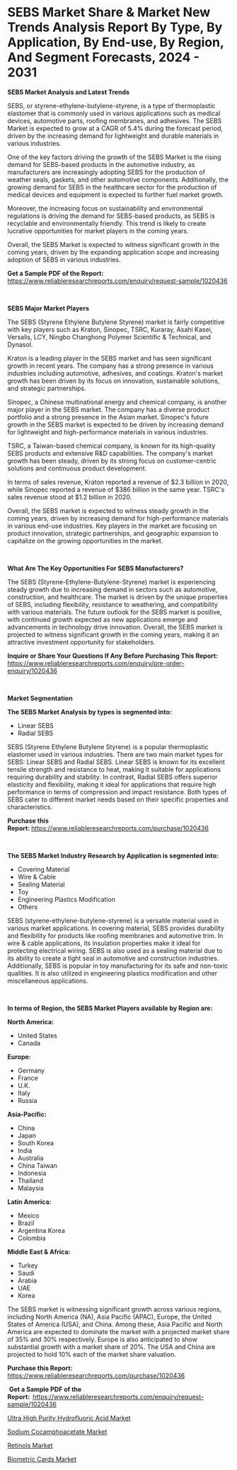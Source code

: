 <p><h1>SEBS Market Share & Market New Trends Analysis Report By Type, By Application, By End-use, By Region, And Segment Forecasts, 2024 - 2031</h1></p><p><strong>SEBS Market Analysis and Latest Trends</strong></p>
<p><p>SEBS, or styrene-ethylene-butylene-styrene, is a type of thermoplastic elastomer that is commonly used in various applications such as medical devices, automotive parts, roofing membranes, and adhesives. The SEBS Market is expected to grow at a CAGR of 5.4% during the forecast period, driven by the increasing demand for lightweight and durable materials in various industries.</p><p>One of the key factors driving the growth of the SEBS Market is the rising demand for SEBS-based products in the automotive industry, as manufacturers are increasingly adopting SEBS for the production of weather seals, gaskets, and other automotive components. Additionally, the growing demand for SEBS in the healthcare sector for the production of medical devices and equipment is expected to further fuel market growth.</p><p>Moreover, the increasing focus on sustainability and environmental regulations is driving the demand for SEBS-based products, as SEBS is recyclable and environmentally friendly. This trend is likely to create lucrative opportunities for market players in the coming years.</p><p>Overall, the SEBS Market is expected to witness significant growth in the coming years, driven by the expanding application scope and increasing adoption of SEBS in various industries.</p></p>
<p><strong>Get a Sample PDF of the Report:&nbsp;</strong> <a href="https://www.reliableresearchreports.com/enquiry/request-sample/1020436">https://www.reliableresearchreports.com/enquiry/request-sample/1020436</a></p>
<p>&nbsp;</p>
<p><strong>SEBS Major Market Players</strong></p>
<p><p>The SEBS (Styrene Ethylene Butylene Styrene) market is fairly competitive with key players such as Kraton, Sinopec, TSRC, Kuraray, Asahi Kasei, Versalis, LCY, Ningbo Changhong Polymer Scientific & Technical, and Dynasol. </p><p>Kraton is a leading player in the SEBS market and has seen significant growth in recent years. The company has a strong presence in various industries including automotive, adhesives, and coatings. Kraton's market growth has been driven by its focus on innovation, sustainable solutions, and strategic partnerships.</p><p>Sinopec, a Chinese multinational energy and chemical company, is another major player in the SEBS market. The company has a diverse product portfolio and a strong presence in the Asian market. Sinopec's future growth in the SEBS market is expected to be driven by increasing demand for lightweight and high-performance materials in various industries.</p><p>TSRC, a Taiwan-based chemical company, is known for its high-quality SEBS products and extensive R&D capabilities. The company's market growth has been steady, driven by its strong focus on customer-centric solutions and continuous product development.</p><p>In terms of sales revenue, Kraton reported a revenue of $2.3 billion in 2020, while Sinopec reported a revenue of $386 billion in the same year. TSRC's sales revenue stood at $1.2 billion in 2020.</p><p>Overall, the SEBS market is expected to witness steady growth in the coming years, driven by increasing demand for high-performance materials in various end-use industries. Key players in the market are focusing on product innovation, strategic partnerships, and geographic expansion to capitalize on the growing opportunities in the market.</p></p>
<p>&nbsp;</p>
<p><strong>What Are The Key Opportunities For SEBS Manufacturers?</strong></p>
<p><p>The SEBS (Styrene-Ethylene-Butylene-Styrene) market is experiencing steady growth due to increasing demand in sectors such as automotive, construction, and healthcare. The market is driven by the unique properties of SEBS, including flexibility, resistance to weathering, and compatibility with various materials. The future outlook for the SEBS market is positive, with continued growth expected as new applications emerge and advancements in technology drive innovation. Overall, the SEBS market is projected to witness significant growth in the coming years, making it an attractive investment opportunity for stakeholders.</p></p>
<p><strong>Inquire or Share Your Questions If Any Before Purchasing This Report:</strong> <a href="https://www.reliableresearchreports.com/enquiry/pre-order-enquiry/1020436">https://www.reliableresearchreports.com/enquiry/pre-order-enquiry/1020436</a></p>
<p>&nbsp;</p>
<p><strong>Market Segmentation</strong></p>
<p><strong>The SEBS Market Analysis by types is segmented into:</strong></p>
<p><ul><li>Linear SEBS</li><li>Radial SEBS</li></ul></p>
<p><p>SEBS (Styrene Ethylene Butylene Styrene) is a popular thermoplastic elastomer used in various industries. There are two main market types for SEBS: Linear SEBS and Radial SEBS. Linear SEBS is known for its excellent tensile strength and resistance to heat, making it suitable for applications requiring durability and stability. In contrast, Radial SEBS offers superior elasticity and flexibility, making it ideal for applications that require high performance in terms of compression and impact resistance. Both types of SEBS cater to different market needs based on their specific properties and characteristics.</p></p>
<p><strong>Purchase this Report:&nbsp;</strong><a href="https://www.reliableresearchreports.com/purchase/1020436">https://www.reliableresearchreports.com/purchase/1020436</a></p>
<p>&nbsp;</p>
<p><strong>The SEBS Market Industry Research by Application is segmented into:</strong></p>
<p><ul><li>Covering Material</li><li>Wire & Cable</li><li>Sealing Material</li><li>Toy</li><li>Engineering Plastics Modification</li><li>Others</li></ul></p>
<p><p>SEBS (styrene-ethylene-butylene-styrene) is a versatile material used in various market applications. In covering material, SEBS provides durability and flexibility for products like roofing membranes and automotive trim. In wire & cable applications, its insulation properties make it ideal for protecting electrical wiring. SEBS is also used as a sealing material due to its ability to create a tight seal in automotive and construction industries. Additionally, SEBS is popular in toy manufacturing for its safe and non-toxic qualities. It is also utilized in engineering plastics modification and other miscellaneous applications.</p></p>
<p>&nbsp;</p>
<p><strong>In terms of Region, the SEBS Market Players available by Region are:</strong></p>
<p>
    <p> <strong> North America: </strong>
        <ul>
            <li>United States</li>
            <li>Canada</li>
        </ul>
        </p> 
    <p> <strong> Europe: </strong>
        <ul>
            <li>Germany</li>
            <li>France</li>
            <li>U.K.</li>
            <li>Italy</li>
            <li>Russia</li>
        </ul>
        </p> 
    <p> <strong> Asia-Pacific: </strong>
        <ul>
            <li>China</li>
            <li>Japan</li>
            <li>South Korea</li>
            <li>India</li>
            <li>Australia</li>
            <li>China Taiwan</li>
            <li>Indonesia</li>
            <li>Thailand</li>
            <li>Malaysia</li>
        </ul>
        </p> 
    <p> <strong> Latin America: </strong>
        <ul>
            <li>Mexico</li>
            <li>Brazil</li>
            <li>Argentina Korea</li>
            <li>Colombia</li>
        </ul>
        </p> 
    <p> <strong> Middle East & Africa: </strong>
        <ul>
            <li>Turkey</li>
            <li>Saudi</li>
            <li>Arabia</li>
            <li>UAE</li>
            <li>Korea</li>
        </ul>
    </p>
    </p>
<p><p>The SEBS market is witnessing significant growth across various regions, including North America (NA), Asia Pacific (APAC), Europe, the United States of America (USA), and China. Among these, Asia Pacific and North America are expected to dominate the market with a projected market share of 35% and 30% respectively. Europe is also anticipated to show substantial growth with a market share of 20%. The USA and China are projected to hold 10% each of the market share valuation.</p></p>
<p><strong>Purchase this Report: </strong><a href="https://www.reliableresearchreports.com/purchase/1020436">https://www.reliableresearchreports.com/purchase/1020436</a></p>
<p>&nbsp;<strong>Get a Sample PDF of the Report:&nbsp;&nbsp;</strong><a href="https://www.reliableresearchreports.com/enquiry/request-sample/1020436">https://www.reliableresearchreports.com/enquiry/request-sample/1020436</a></p>
<p><strong></strong></p>
<p><p><a href="https://github.com/brentleyjimmiealvaradoz4l1rea/Market-Research-Report-List-1/blob/main/ultra-high-purity-hydrofluoric-acid-market.md">Ultra High Purity Hydrofluoric Acid Market</a></p><p><a href="https://adventurous-uranium-ef9.notion.site/Sodium-Cocamphoacetate-Market-Furnish-Information-about-Market-Size-Market-Share-Market-Dynamics--e8cf20f02aa641038c4a5f0fcfdf985d">Sodium Cocamphoacetate Market</a></p><p><a href="https://github.com/eeaveuhhh/Market-Research-Report-List-1/blob/main/retinols-market.md">Retinols Market</a></p><p><a href="https://view.publitas.com/reportprime-1/biometric-cards-market-size-growth-outlook-from-2023-to-2030-projecting-at-markets-trends-analysis-by-application-regional-outlook-and-revenue/">Biometric Cards Market</a></p></p>